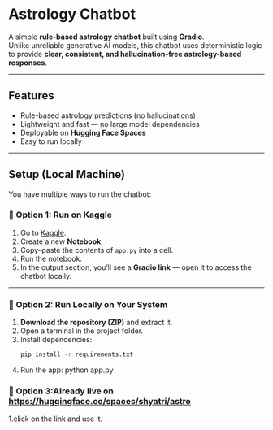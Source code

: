 # Astrology Chatbot  

A simple **rule-based astrology chatbot** built using **Gradio**.  
Unlike unreliable generative AI models, this chatbot uses deterministic logic to provide **clear, consistent, and hallucination-free astrology-based responses**.  

---

## Features
- Rule-based astrology predictions (no hallucinations)  
- Lightweight and fast — no large model dependencies  
- Deployable on **Hugging Face Spaces**  
- Easy to run locally  

---

## Setup (Local Machine)

You have multiple ways to run the chatbot:

### 🔹 Option 1: Run on Kaggle
1. Go to [Kaggle](https://www.kaggle.com/).  
2. Create a new **Notebook**.  
3. Copy–paste the contents of `app.py` into a cell.  
4. Run the notebook.  
5. In the output section, you’ll see a **Gradio link** — open it to access the chatbot locally.  

---

### 🔹 Option 2: Run Locally on Your System
1. **Download the repository (ZIP)** and extract it.  
2. Open a terminal in the project folder.  
3. Install dependencies:  
   ```bash
   pip install -r requirements.txt
4. Run the app: python app.py
### 🔹 Option 3:Already live on https://huggingface.co/spaces/shyatri/astro 
1.click on the link and use it.
